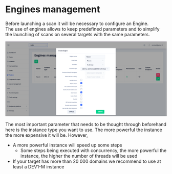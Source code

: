 # Engines management

Before launching a scan it will be necessary to configure an Engine.  
The use of engines allows to keep predefined parameters and to simplify the launching of scans on several targets with the same parameters.

![](../../assets/images/engines.png)

The most important parameter that needs to be thought through beforehand here is the instance type you want to use. The more powerful the instance the more expensive it will be. However,

  - A more powerful instance will speed up some steps
    - Some steps being executed with concurrency, the more powerful the instance, the higher the number of threads will be used
  - If your target has more than 20 000 domains we recommend to use at least a DEV1-M instance